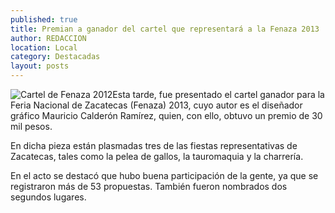 ```yaml
---
published: true
title: Premian a ganador del cartel que representará a la Fenaza 2013
author: REDACCION
location: Local
category: Destacadas
layout: posts
---
```


![Cartel de Fenaza 2012](http://i.imgur.com/fUdhDPmm.jpg)Esta tarde, fue presentado el cartel ganador para la Feria Nacional de Zacatecas (Fenaza) 2013, cuyo autor es el diseñador gráfico Mauricio Calderón Ramírez, quien, con ello, obtuvo un premio de 30 mil pesos.

En dicha pieza están plasmadas tres de las fiestas representativas de Zacatecas, tales como la pelea de gallos, la tauromaquia y la charrería.

En el acto se destacó que hubo buena participación de la gente, ya que se registraron más de 53 propuestas. También fueron nombrados dos segundos lugares.
